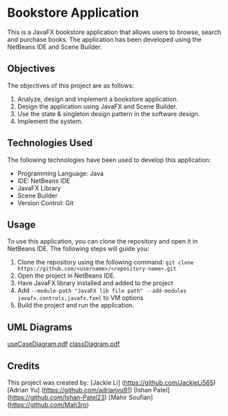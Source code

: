 # Bookstore Application

This is a JavaFX bookstore application that allows users to browse, search and purchase books. 
The application has been developed using the NetBeans IDE and Scene Builder.

## Objectives

The objectives of this project are as follows:

1. Analyze, design and implement a bookstore application.
2. Design the application using JavaFX and Scene Builder.
3. Use the state & singleton design pattern in the software design.
4. Implement the system.

## Technologies Used

The following technologies have been used to develop this application:

- Programming Language: Java
- IDE: NetBeans IDE
- JavaFX Library
- Scene Builder
- Version Control: Git

## Usage

To use this application, you can clone the repository and open it in NetBeans IDE. The following steps will guide you:

1. Clone the repository using the following command: `git clone https://github.com/<username>/<repository-name>.git`
2. Open the project in NetBeans IDE.
3. Have JavaFX library installed and added to the project
4. Add ```--module-path "JavaFX lib file path" --add-modules javafx.controls,javafx.fxml``` to VM options
5. Build the project and run the application.

## UML Diagrams
[useCaseDiagram.pdf](https://github.com/JackieLi565/COE528_Group_Project/files/11057571/useCaseDiagram.pdf)
[classDiagram.pdf](https://github.com/JackieLi565/COE528_Group_Project/files/11057574/classDiagram.pdf)


## Credits

This project was created by:
[Jackie Li] (https://github.com/JackieLi565)
[Adrian Yu] (https://github.com/adrianyu91)
[Ishan Patel] (https://github.com/Ishan-Patel23)
[Mahir Soufian] (https://github.com/Mah3ro)
